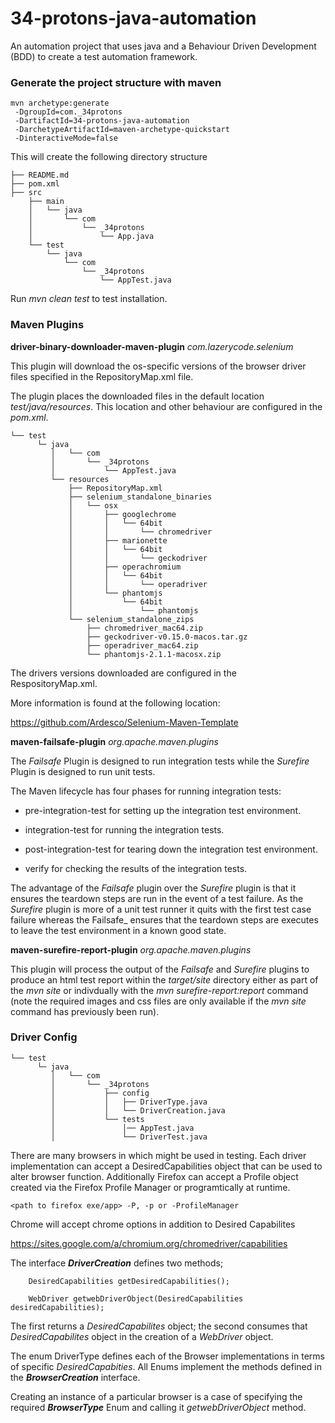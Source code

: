 # 34-protons-java-automation

An automation project that uses java and a Behaviour Driven Development (BDD) to create a test automation framework.

### Generate the project structure with maven

```
mvn archetype:generate
 -DgroupId=com._34protons
 -DartifactId=34-protons-java-automation
 -DarchetypeArtifactId=maven-archetype-quickstart
 -DinteractiveMode=false

```

This will create the following directory structure

```
├── README.md
├── pom.xml
├── src
    ├── main
    │   └── java
    │       └── com
    │           └── _34protons
    │               └── App.java
    └── test
        └── java
            └── com
                └── _34protons
                    └── AppTest.java
```
Run _mvn clean test_ to test installation.

### Maven Plugins

**driver-binary-downloader-maven-plugin** _com.lazerycode.selenium_

This plugin will download the os-specific versions of the browser driver files specified in the RepositoryMap.xml file.

The plugin places the downloaded files in the default location _test/java/resources_. This location and other behaviour are configured in the _pom.xml_.
 
```
└── test
      └─ java
         │   └── com
         │       └── _34protons
         │           └── AppTest.java
         └── resources
             ├── RepositoryMap.xml
             ├── selenium_standalone_binaries
             │   └── osx
             │       ├── googlechrome
             │       │   └── 64bit
             │       │       └── chromedriver
             │       ├── marionette
             │       │   └── 64bit
             │       │       └── geckodriver
             │       ├── operachromium
             │       │   └── 64bit
             │       │       └── operadriver
             │       └── phantomjs
             │           └── 64bit
             │               └── phantomjs
             └── selenium_standalone_zips
                 ├── chromedriver_mac64.zip
                 ├── geckodriver-v0.15.0-macos.tar.gz
                 ├── operadriver_mac64.zip
                 └── phantomjs-2.1.1-macosx.zip
 ```
The drivers versions downloaded are configured in the RespositoryMap.xml.

More information is found at the following location:

https://github.com/Ardesco/Selenium-Maven-Template

**maven-failsafe-plugin** _org.apache.maven.plugins_

The _Failsafe_ Plugin is designed to run integration tests while the _Surefire_ Plugin is designed to run unit tests.

The Maven lifecycle has four phases for running integration tests:

* pre-integration-test for setting up the integration test environment.

* integration-test for running the integration tests.

* post-integration-test for tearing down the integration test environment.

* verify for checking the results of the integration tests.

The advantage of the _Failsafe_ plugin over the _Surefire_ plugin is that it ensures the teardown steps are run in the event of a test failure. As the _Surefire_ plugin is more of a unit test runner it quits with the first test case failure whereas the Failsafe_ ensures that the teardown steps are executes to leave the test environment in a known good state.

**maven-surefire-report-plugin** _org.apache.maven.plugins_

This plugin will process the output of the _Failsafe_ and _Surefire_ plugins to produce an html test report within the _target/site_ directory either as part of the _mvn site_ or indivdually with the _mvn surefire-report:report_ command (note the required images and css files are only available if the _mvn site_ command has previously been run).

### Driver Config

```
└── test
      └─ java
         │   └── com
         │       └── _34protons
         │           ├── config
         │           │   ├── DriverType.java
         │           │   └── DriverCreation.java
         │           └── tests
         │               │── AppTest.java
         │               └── DriverTest.java
```      

There are many browsers in which might be used in testing. Each driver implementation can accept a DesiredCapabilities object that can be used to alter browser function.
Additionally Firefox can accept a Profile object created via the Firefox Profile Manager or programtically at runtime.
```
<path to firefox exe/app> -P, -p or -ProfileManager
```
Chrome will accept chrome options in addition to Desired Capabilites

https://sites.google.com/a/chromium.org/chromedriver/capabilities

The interface _**DriverCreation**_ defines two methods;
```
    DesiredCapabilities getDesiredCapabilities();
    
    WebDriver getwebDriverObject(DesiredCapabilities desiredCapabilities);
```
The first returns a _DesiredCapabilites_ object; the second consumes that _DesiredCapabilites_ object in the creation of a _WebDriver_ object.

The enum DriverType defines each of the Browser implementations in terms of specific _DesiredCapabities_. All Enums implement the methods defined in the **_BrowserCreation_** interface.

Creating an instance of a particular browser is a case of specifying the required **_BrowserType_** Enum and calling it _getwebDriverObject_ method.
    